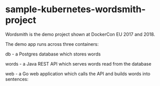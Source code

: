 # sample-kubernetes-wordsmith-project

Wordsmith is the demo project shown at DockerCon EU 2017 and 2018.

The demo app runs across three containers:

db - a Postgres database which stores words

words - a Java REST API which serves words read from the database

web - a Go web application which calls the API and builds words into sentences:
